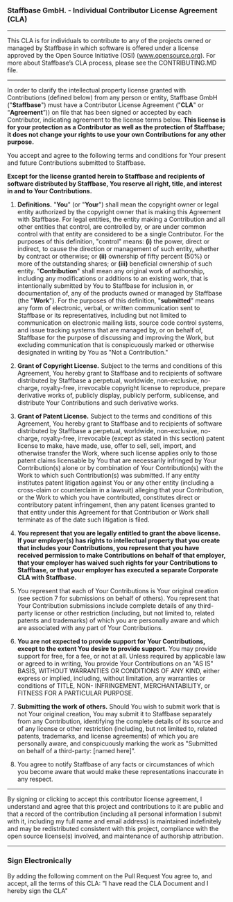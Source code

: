 ### Staffbase GmbH. - Individual Contributor License Agreement (CLA)

---

This CLA is for individuals to contribute to any of the projects owned or managed by Staffbase in which software is offered under a license approved by the Open Source Initiative (OSI) (www.opensource.org).
For more about Staffbase’s CLA process, please see the CONTRIBUTING.MD file.

---

In order to clarify the intellectual property license granted with Contributions (defined below) from any person or entity, Staffbase GmbH ("**Staffbase**") must have a Contributor License Agreement ("**CLA**" or “**Agreement**”)) on file that has been signed or accepted by each Contributor, indicating agreement to the license terms below. **This license is for your protection as a Contributor as well as the protection of Staffbase; it does not change your rights to use your own Contributions for any other purpose.**

You accept and agree to the following terms and conditions for Your present and future Contributions submitted to Staffbase. 

**Except for the license granted herein to Staffbase and recipients of software distributed by Staffbase, You reserve all right, title, and interest in and to Your Contributions.**

1. **Definitions.**
"**You**" (or "**Your**") shall mean the copyright owner or legal entity authorized by the copyright owner that is making this Agreement with Staffbase. For legal entities, the entity making a Contribution and all other entities that control, are controlled by, or are under common control with that entity are considered to be a single Contributor. For the purposes of this definition, "control" means: **(i)** the power, direct or indirect, to cause the direction or management of such entity, whether by contract or otherwise; or **(ii)** ownership of fifty percent (50%) or more of the outstanding shares; or **(iii)** beneficial ownership of such entity.
"**Contribution**" shall mean any original work of authorship, including any modifications or additions to an existing work, that is intentionally submitted by You to Staffbase for inclusion in, or documentation of, any of the products owned or managed by Staffbase (the "**Work**"). For the purposes of this definition, "**submitted**" means any form of electronic, verbal, or written communication sent to Staffbase or its representatives, including but not limited to communication on electronic mailing lists, source code control systems, and issue tracking systems that are managed by, or on behalf of, Staffbase for the purpose of discussing and improving the Work, but excluding communication that is conspicuously marked or otherwise designated in writing by You as "Not a Contribution."

2. **Grant of Copyright License.** Subject to the terms and conditions of this Agreement, You hereby grant to Staffbase and to recipients of software distributed by Staffbase a perpetual, worldwide, non-exclusive, no-charge, royalty-free, irrevocable copyright license to reproduce, prepare derivative works of, publicly display, publicly perform, sublicense, and distribute Your Contributions and such derivative works.

3. **Grant of Patent License.** Subject to the terms and conditions of this Agreement, You hereby grant to Staffbase and to recipients of software distributed by Staffbase a perpetual, worldwide, non-exclusive, no-charge, royalty-free, irrevocable (except as stated in this section) patent license to make, have made, use, offer to sell, sell, import, and otherwise transfer the Work, where such license applies only to those patent claims licensable by You that are necessarily infringed by Your Contribution(s) alone or by combination of Your Contribution(s) with the Work to which such Contribution(s) was submitted. If any entity institutes patent litigation against You or any other entity (including a cross-claim or counterclaim in a lawsuit) alleging that your Contribution, or the Work to which you have contributed, constitutes direct or contributory patent infringement, then any patent licenses granted to that entity under this Agreement for that Contribution or Work shall terminate as of the date such litigation is filed.

4. **You represent that you are legally entitled to grant the above license. If your employer(s) has rights to intellectual property that you create that includes your Contributions, you represent that you have received permission to make Contributions on behalf of that employer, that your employer has waived such rights for your Contributions to Staffbase, or that your employer has executed a separate Corporate CLA with Staffbase.**

5. You represent that each of Your Contributions is Your original creation (see section 7 for submissions on behalf of others). You represent that Your Contribution submissions include complete details of any third-party license or other restriction (including, but not limited to, related patents and trademarks) of which you are personally aware and which are associated with any part of Your Contributions.

6. **You are not expected to provide support for Your Contributions, except to the extent You desire to provide support.** You may provide support for free, for a fee, or not at all. Unless required by applicable law or agreed to in writing, You provide Your Contributions on an "AS IS" BASIS, WITHOUT WARRANTIES OR CONDITIONS OF ANY KIND, either express or implied, including, without limitation, any warranties or conditions of TITLE, NON- INFRINGEMENT, MERCHANTABILITY, or FITNESS FOR A PARTICULAR PURPOSE.

7. **Submitting the work of others.** Should You wish to submit work that is not Your original creation, You may submit it to Staffbase separately from any Contribution, identifying the complete details of its source and of any license or other restriction (including, but not limited to, related patents, trademarks, and license agreements) of which you are personally aware, and conspicuously marking the work as "Submitted on behalf of a third-party: [named here]".
 
8. You agree to notify Staffbase of any facts or circumstances of which you become aware that would make these representations inaccurate in any respect.

---

By signing or clicking to accept this contributor license agreement, I understand and agree that this project and contributions to it are public and that a record of the contribution (including all personal information I submit with it, including my full name and email address) is maintained indefinitely and may be redistributed consistent with this project, compliance with the open source license(s) involved, and maintenance of authorship attribution.

---

### Sign Electronically

By adding the following comment on the Pull Request You agree to, and accept, all the terms of this CLA: "I have read the CLA Document and I hereby sign the CLA"